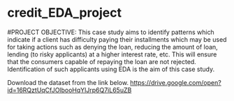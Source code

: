 # credit_EDA_project


#PROJECT OBJECTIVE:
This case study aims to identify patterns which indicate if
a client has difficulty paying their installments which may
be used for taking actions such as denying the loan,
reducing the amount of loan, lending (to risky applicants)
at a higher interest rate, etc. This will ensure that the
consumers capable of repaying the loan are not rejected.
Identification of such applicants using EDA is the aim of
this case study.




Download the dataset from the link below. 
https://drive.google.com/open?id=16RQztUqCfJOlbooHqYlJrp6Q7iL65uZB
